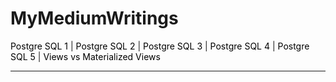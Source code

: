 # MyMediumWritings

<p>
    <a href="https://medium.com/@mahmutaltunkaya3r/pgsql-kullan%C4%B1m%C4%B1-temel-komutlar-ve-%C3%B6rnekler-1-0c26923ef8fa" style="text-decoration:none; color:black;">Postgre SQL 1</a> |
    <a href="https://medium.com/@mahmutaltunkaya3r/pgsql-kullan%C4%B1m%C4%B1-temel-komutlar-ve-%C3%B6rnekler-2-70eb25032893" style="text-decoration:none; color:black;">Postgre SQL 2</a> |
    <a href="https://medium.com/@mahmutaltunkaya3r/pgsql-kullan%C4%B1m%C4%B1-temel-komutlar-ve-%C3%B6rnekler-3-c36f64a8d6db" style="text-decoration:none; color:black;">Postgre SQL 3</a> |
    <a href="https://medium.com/@mahmutaltunkaya3r/pgsql-kullan%C4%B1m%C4%B1-temel-komutlar-ve-%C3%B6rnekler-4-55d8e34b3e9a" style="text-decoration:none; color:black;">Postgre SQL 4</a> |
    <a href="https://medium.com/@mahmutaltunkaya3r/pgsql-kullan%C4%B1m%C4%B1-temel-komutlar-ve-%C3%B6rnekler-5-85549fe45ba0" style="text-decoration:none; color:black;">Postgre SQL 5</a> |
    <a href="https://medium.com/@mahmutaltunkaya3r/sql-views-ve-materialized-views-farklar-ve-kullan%C4%B1m-senaryolar%C4%B1-e8fda4e69292" style="text-decoration:none; color:black;">Views vs Materialized Views</a>
   
</p>
<hr>

